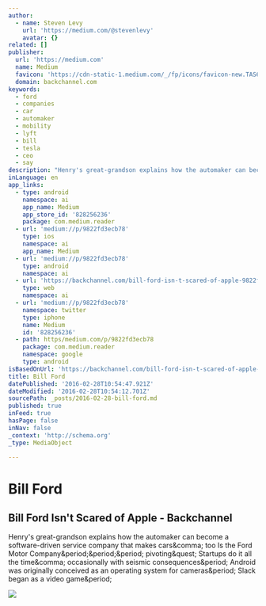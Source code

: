 ```yaml
---
author:
  - name: Steven Levy
    url: 'https://medium.com/@stevenlevy'
    avatar: {}
related: []
publisher:
  url: 'https://medium.com'
  name: Medium
  favicon: 'https://cdn-static-1.medium.com/_/fp/icons/favicon-new.TAS6uQ-Y7kcKgi0xjcYHXw.ico'
  domain: backchannel.com
keywords:
  - ford
  - companies
  - car
  - automaker
  - mobility
  - lyft
  - bill
  - tesla
  - ceo
  - say
description: "Henry's great-grandson explains how the automaker can become a software-driven service company that makes cars, too Is the Ford Motor Company... pivoting? Startups do it all the time, occasionally with seismic consequences. Android was originally conceived as an operating system for cameras. Slack began as a video game."
inLanguage: en
app_links:
  - type: android
    namespace: ai
    app_name: Medium
    app_store_id: '828256236'
    package: com.medium.reader
  - url: 'medium://p/9822fd3ecb78'
    type: ios
    namespace: ai
    app_name: Medium
  - url: 'medium://p/9822fd3ecb78'
    type: android
    namespace: ai
  - url: 'https://backchannel.com/bill-ford-isn-t-scared-of-apple-9822fd3ecb78'
    type: web
    namespace: ai
  - url: 'medium://p/9822fd3ecb78'
    namespace: twitter
    type: iphone
    name: Medium
    id: '828256236'
  - path: https/medium.com/p/9822fd3ecb78
    package: com.medium.reader
    namespace: google
    type: android
isBasedOnUrl: 'https://backchannel.com/bill-ford-isn-t-scared-of-apple-9822fd3ecb78'
title: Bill Ford
datePublished: '2016-02-28T10:54:47.921Z'
dateModified: '2016-02-28T10:54:12.701Z'
sourcePath: _posts/2016-02-28-bill-ford.md
published: true
inFeed: true
hasPage: false
inNav: false
_context: 'http://schema.org'
_type: MediaObject

---
```

# Bill Ford

<article style=""><h1>Bill Ford Isn't Scared of Apple - Backchannel</h1><p>Henry's great-grandson explains how the automaker can become a software-driven service company that makes cars&amp;comma; too Is the Ford Motor Company&amp;period;&amp;period;&amp;period; pivoting&amp;quest; Startups do it all the time&amp;comma; occasionally with seismic consequences&amp;period; Android was originally conceived as an operating system for cameras&amp;period; Slack began as a video game&amp;period;</p><img src="https://cdn-images-1.medium.com/max/1200/1*1TkQrjO2HChIZw66vuGjJg.jpeg" /></article>